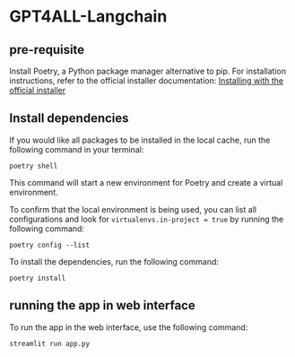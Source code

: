 # GPT4ALL-Langchain
## pre-requisite
Install Poetry, a Python package manager alternative to pip. For installation instructions, refer to the official installer documentation: [Installing with the official installer](
https://python-poetry.org/docs/#installing-with-the-official-installer)

## Install dependencies
If you would like all packages to be installed in the local cache, run the following command in your terminal:
```shell
poetry shell
```

This command will start a new environment for Poetry and create a virtual environment.

To confirm that the local environment is being used, you can list all configurations and look for `virtualenvs.in-project = true` by running the following command:
 
```shell
poetry config --list
```

To install the dependencies, run the following command:
```shell
poetry install
```

## running the app in web interface
To run the app in the web interface, use the following command:

```shell
streamlit run app.py
```

